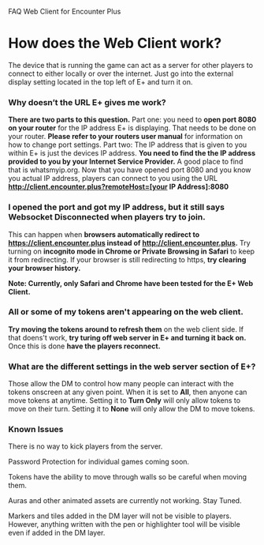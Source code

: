 FAQ Web Client for Encounter Plus

# How does the Web Client work?
The device that is running the game can act as a server for other players to connect to either locally or over the internet. Just go into the external display setting located in the top left of E+ and turn it on.

### Why doesn’t the URL E+ gives me work?
**There are two parts to this question.** Part one: you need to **open port 8080 on your router** for the IP address E+ is displaying. That needs to be done on your router. **Please refer to your routers user manual** for information on how to change port settings. Part two: The IP address that is given to you within E+ is just the devices IP address. **You need to find the the IP address provided to you by your Internet Service Provider.** A good place to find that is whatsmyip.org. Now that you have opened port 8080 and you know you actual IP address, players can connect to you using the URL **http://client.encounter.plus?remoteHost=[your IP Address]:8080**

### I opened the port and got my IP address, but it still says Websocket Disconnected when players try to join.
This can happen when **browsers automatically redirect to https://client.encounter.plus instead of http://client.encounter.plus.** Try turning on **incognito mode in Chrome or Private Browsing in Safari** to keep it from redirecting. If your browser is still redirecting to https, **try clearing your browser history.** 

**Note: Currently, only Safari and Chrome have been tested for the E+ Web Client.** 

### All or some of my tokens aren't appearing on the web client.
**Try moving the tokens around to refresh them** on the web client side. If that doens't work, **try turing off web server in E+ and turning it back on.** Once this is done **have the players reconnect.** 

### What are the different settings in the web server section of E+?
Those allow the DM to control how many people can interact with the tokens onscreen at any given point. When it is set to **All**, then anyone can move tokens at anytime. Setting it to **Turn Only** will only allow tokens to move on their turn. Setting it to **None** will only allow the DM to move tokens. 

### Known Issues

There is no way to kick players from the server. 

Password Protection for individual games coming soon. 

Tokens have the ability to move through walls so be careful when moving them. 

Auras and other animated assets are currently not working. Stay Tuned. 

Markers and tiles added in the DM layer will not be visible to players. However, anything written with the pen or highlighter tool will be visible even if added in the DM layer. 

